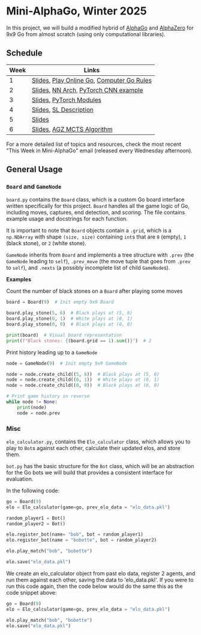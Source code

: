# Mini-AlphaGo, Winter 2025

In this project, we will build a modified hybrid of [AlphaGo](https://www.nature.com/articles/nature16961) and [AlphaZero](https://www.nature.com/articles/nature24270) for 9x9 Go from almost scratch (using only computational libraries).

## Schedule

| **Week** | **Links** |
| --- | --- |
| 1 | [Slides](https://docs.google.com/presentation/d/1-xUB_iLC-hbhHI7JJtxdNb0yJfJjoJYizdwDDreBi8k/edit?usp=sharing), [Play Online Go](https://online-go.com/), [Computer Go Rules](https://tromp.github.io/go.html)
| 2 | [Slides](https://docs.google.com/presentation/d/1Tl5gFVL9Pp-qJr6oYB78062bHCQMhRM6sasR86lCWHc/edit?usp=sharing), [NN Arch](https://discovery.ucl.ac.uk/id/eprint/10045895/1/agz_unformatted_nature.pdf#page=27), [PyTorch CNN example](https://pytorch.org/tutorials/beginner/blitz/cifar10_tutorial.html) |
| 3 | [Slides](https://docs.google.com/presentation/d/1yF0llAtNVfPCPmMXlIslRqWAPUI-A_-ez7vHlBAoXFc/edit?usp=sharing), [PyTorch Modules](https://pytorch.org/docs/stable/notes/modules.html#modules-as-building-blocks) |
| 4 | [Slides](https://docs.google.com/presentation/d/1kch18ub-a1Mqck-qaXYb6X_Oq3d1L4-R20YT2aCWkdE/edit?usp=sharing), [SL Description](https://discovery.ucl.ac.uk/id/eprint/10045895/1/agz_unformatted_nature.pdf#page=25) |
| 5 | [Slides](https://docs.google.com/presentation/d/1LEbv5XmeUX-hytKAuPFUy0yyKeiUiF1bOkyMBQJuSTI/edit?usp=sharing) |
| 6 | [Slides](https://docs.google.com/presentation/d/1TNW__iBweAtqnh088tEdCIuehKC8lB6dVtbhaNIpi_8/edit?usp=sharing), [AGZ MCTS Algorithm](https://discovery.ucl.ac.uk/id/eprint/10045895/1/agz_unformatted_nature.pdf#page=25)|

For a more detailed list of topics and resources, check the most recent "This Week in Mini-AlphaGo" email (released every Wednesday afternoon).

## General Usage

### `Board` and `GameNode`

`board.py` contains the `Board` class, which is a custom Go board interface written specifically for this project. `Board` handles all the game logic of Go, including moves, captures, end detection, and scoring. The file contains example usage and docstrings for each function.

It is important to note that `Board` objects contain a `.grid`, which is a `np.NDArray` with shape `(size, size)` containing `int`s that are `0` (empty), `1` (black stone), or `2` (white stone).

`GameNode` inherits from `Board` and implements a tree structure with `.prev` (the `GameNode` leading to `self`), `.prev_move` (the move tuple that goes from `.prev` to `self`), and `.nexts` (a possibly incomplete list of child `GameNode`s).

**Examples**

Count the number of black stones on a `Board` after playing some moves
```py
board = Board(9)  # Init empty 9x9 Board

board.play_stone(5, 6)  # Black plays at (5, 6)
board.play_stone(0, 1)  # White plays at (0, 1)
board.play_stone(0, 0)  # Black plays at (0, 0)

print(board)  # Visual board representation
print(f"Black stones: {(board.grid == 1).sum()}")  # 2
```

Print history leading up to a `GameNode`
```py
node = GameNode(9)  # Init empty 9x9 GameNode

node = node.create_child((5, 6))  # Black plays at (5, 6)
node = node.create_child((0, 1))  # White plays at (0, 1)
node = node.create_child((0, 0))  # Black plays at (0, 0)

# Print game history in reverse
while node != None:
    print(node)
    node = node.prev
```

### Misc

`elo_calculator.py`, contains the `Elo_calculator` class, which allows you to play to `Bot`s against each other, calculate their updated elos, and store them.

`bot.py` has the basic structure for the `Bot` class, which will be an abstraction for the Go bots we will build that provides a consistent interface for evaluation.

In the following code:
```python
go = Board(9)
elo = Elo_calculator(game=go, prev_elo_data = "elo_data.pkl")

random_player1 = Bot()
random_player2 = Bot()

elo.register_bot(name= "bob", bot = random_player1)
elo.register_bot(name = "bobette", bot = random_player2)

elo.play_match("bob", "bobette")

elo.save("elo_data.pkl")
```
We create an elo_calculator object from past elo data, register 2 agents, and run them against each other, saving the data to 'elo_data.pkl'. If you were to run this code again, then the code below would do the same this as the code snippet above:
```python
go = Board(9)
elo = Elo_calculator(game=go, prev_elo_data = "elo_data.pkl")

elo.play_match("bob", "bobette")
elo.save("elo_data.pkl")
```

